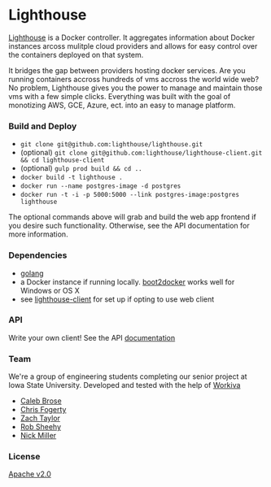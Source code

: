 Lighthouse
==============

[Lighthouse](https://lighthouse.github.io) is a Docker controller. It aggregates information about Docker instances arcoss mulitple cloud providers and allows for easy control over the containers deployed on that system.

It bridges the gap between providers hosting docker services. Are you running containers accross hundreds of vms accross the world wide web? No problem, Lighthouse gives you the power to manage and maintain those vms with a few simple clicks. Everything was built with the goal of monotizing AWS, GCE, Azure, ect. into an easy to manage platform.

### Build and Deploy

* `git clone git@github.com:lighthouse/lighthouse.git`
* (optional) `git clone git@github.com:lighthouse/lighthouse-client.git && cd lighthouse-client`
* (optional) `gulp prod build && cd ..`
* `docker build -t lighthouse .`
* `docker run --name postgres-image -d postgres`
* `docker run -t -i -p 5000:5000 --link postgres-image:postgres lighthouse`

The optional commands above will grab and build the web app frontend if you desire such functionality. Otherwise, see the API documentation for more information.

### Dependencies

* [golang](https://golang.org/)
* a Docker instance if running locally. [boot2docker](http://boot2docker.io/) works well for Windows or OS X
* see [lighthouse-client](https://github.com/lighthouse/lighthouse-client) for set up if opting to use web client

### API

Write your own client! See the API [documentation](https://github.com/lighthouse/lighthouse/wiki/API-Design)

### Team

We're a group of engineering students completing our senior project at Iowa State University. Developed and tested with the help of [Workiva](https://github.com/workiva)

* [Caleb Brose](https://github.com/cmbrose)
* [Chris Fogerty](https://github.com/chfogerty)
* [Zach Taylor](https://github.com/zach-taylor)
* [Rob Sheehy](https://github.com/theMagicalKarp)
* [Nick Miller](https://github.com/ngmiller)

### License

[Apache v2.0](http://www.apache.org/licenses/LICENSE-2.0)
